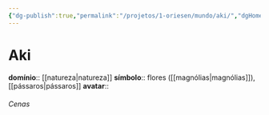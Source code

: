 ```yaml
---
{"dg-publish":true,"permalink":"/projetos/1-oriesen/mundo/aki/","dgHomeLink":true,"dgPassFrontmatter":false}
---
```



# Aki
**domínio**:: [[natureza|natureza]]
**símbolo**:: flores ([[magnólias|magnólias]]), [[pássaros|pássaros]]
**avatar**:: 

###### Cenas

